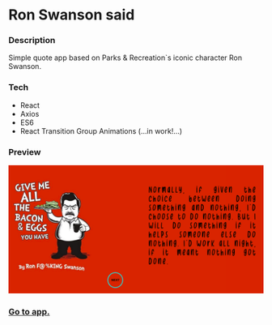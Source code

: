 # Ron Swanson said

### Description

Simple quote app based on Parks & Recreation`s iconic character Ron Swanson.

### Tech

- React
- Axios
- ES6
- React Transition Group Animations (...in work!...)

### Preview

![Screenshot](/src/Parks&Recreation/ronShot.png)

### [Go to app.](https://ron-swanson-said.now.sh/)

